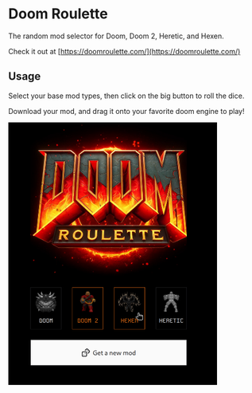 # Doom Roulette

The random mod selector for Doom, Doom 2, Heretic, and Hexen.

Check it out at [https://doomroulette.com/](https://doomroulette.com/)

## Usage 

Select your base mod types, then click on the big button to roll the dice.

Download your mod, and drag it onto your favorite doom engine to play!

<img style="width: 420px;" src="screenshots/doom-roulette-1.png" alt="Doom reoulette screenshot of the main app screen" />
